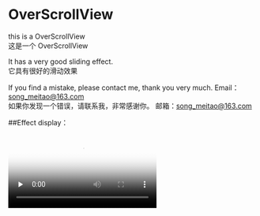 # OverScrollView

this is a OverScrollView  
这是一个 OverScrollView


It has a very good sliding effect.  
它具有很好的滑动效果


If you find a mistake, please contact me, thank you very much.    Email：song_meitao@163.com  
如果你发现一个错误，请联系我，非常感谢你。                      邮箱：song_meitao@163.com  

##Effect display：  

<video id="video" controls="" preload="none" poster="http://media.w3.org/2010/05/sintel/poster.png">
      <source id="mp4" src="https://github.com/songmeitao/Android-RefreshListView/raw/master/a.png" type="video/mp4">
      <source id="webm" src="http://media.w3.org/2010/05/sintel/trailer.webm" type="video/webm">
      <source id="ogv" src="http://media.w3.org/2010/05/sintel/trailer.ogv" type="video/ogg">
      <p>Your user agent does not support the HTML5 Video element.</p>
    </video>

